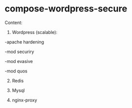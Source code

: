 # compose-wordpress-secure

Content:

1. Wordpress (scalable):

-apache hardening

-mod securiry

-mod evasive

-mod quos

2. Redis

3. Mysql

4. nginx-proxy

